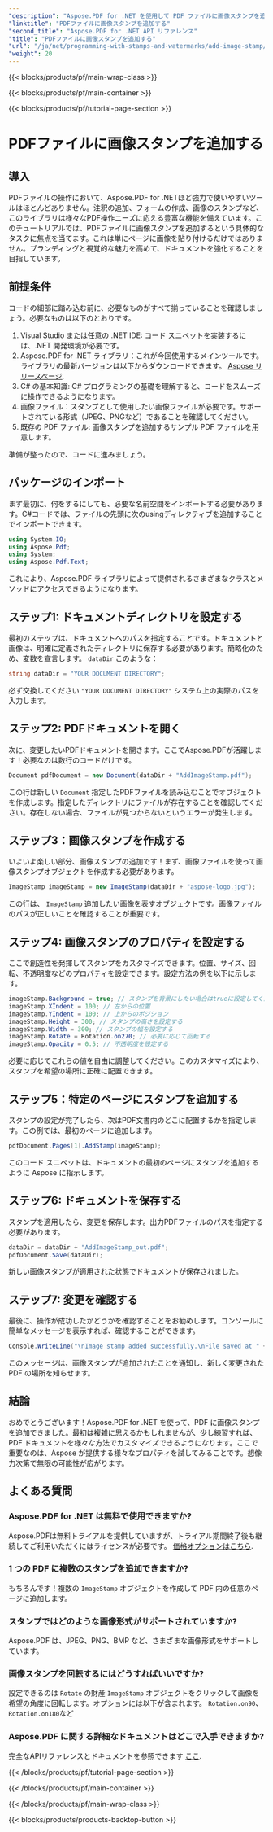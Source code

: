 ```yaml
---
"description": "Aspose.PDF for .NET を使用して PDF ファイルに画像スタンプを追加する方法を、ステップバイステップのガイドとサンプル コードを使用して学習します。"
"linktitle": "PDFファイルに画像スタンプを追加する"
"second_title": "Aspose.PDF for .NET API リファレンス"
"title": "PDFファイルに画像スタンプを追加する"
"url": "/ja/net/programming-with-stamps-and-watermarks/add-image-stamp/"
"weight": 20
---
```


{{< blocks/products/pf/main-wrap-class >}}

{{< blocks/products/pf/main-container >}}

{{< blocks/products/pf/tutorial-page-section >}}

# PDFファイルに画像スタンプを追加する

## 導入

PDFファイルの操作において、Aspose.PDF for .NETほど強力で使いやすいツールはほとんどありません。注釈の追加、フォームの作成、画像のスタンプなど、このライブラリは様々なPDF操作ニーズに応える豊富な機能を備えています。このチュートリアルでは、PDFファイルに画像スタンプを追加するという具体的なタスクに焦点を当てます。これは単にページに画像を貼り付けるだけではありません。ブランディングと視覚的な魅力を高めて、ドキュメントを強化することを目指しています。

## 前提条件

コードの細部に踏み込む前に、必要なものがすべて揃っていることを確認しましょう。必要なものは以下のとおりです。

1. Visual Studio または任意の .NET IDE: コード スニペットを実装するには、.NET 開発環境が必要です。
2. Aspose.PDF for .NET ライブラリ：これが今回使用するメインツールです。ライブラリの最新バージョンは以下からダウンロードできます。 [Aspose リリースページ](https://releases。aspose.com/pdf/net/).
3. C# の基本知識: C# プログラミングの基礎を理解すると、コードをスムーズに操作できるようになります。
4. 画像ファイル：スタンプとして使用したい画像ファイルが必要です。サポートされている形式（JPEG、PNGなど）であることを確認してください。
5. 既存の PDF ファイル: 画像スタンプを追加するサンプル PDF ファイルを用意します。

準備が整ったので、コードに進みましょう。

## パッケージのインポート

まず最初に、何をするにしても、必要な名前空間をインポートする必要があります。C#コードでは、ファイルの先頭に次のusingディレクティブを追加することでインポートできます。

```csharp
using System.IO;
using Aspose.Pdf;
using System;
using Aspose.Pdf.Text;
```

これにより、Aspose.PDF ライブラリによって提供されるさまざまなクラスとメソッドにアクセスできるようになります。

## ステップ1: ドキュメントディレクトリを設定する

最初のステップは、ドキュメントへのパスを指定することです。ドキュメントと画像は、明確に定義されたディレクトリに保存する必要があります。簡略化のため、変数を宣言します。 `dataDir` このような：

```csharp
string dataDir = "YOUR DOCUMENT DIRECTORY";
```

必ず交換してください `"YOUR DOCUMENT DIRECTORY"` システム上の実際のパスを入力します。

## ステップ2: PDFドキュメントを開く

次に、変更したいPDFドキュメントを開きます。ここでAspose.PDFが活躍します！必要なのは数行のコードだけです。

```csharp
Document pdfDocument = new Document(dataDir + "AddImageStamp.pdf");
```

この行は新しい `Document` 指定したPDFファイルを読み込むことでオブジェクトを作成します。指定したディレクトリにファイルが存在することを確認してください。存在しない場合、ファイルが見つからないというエラーが発生します。

## ステップ3：画像スタンプを作成する

いよいよ楽しい部分、画像スタンプの追加です！まず、画像ファイルを使って画像スタンプオブジェクトを作成する必要があります。

```csharp
ImageStamp imageStamp = new ImageStamp(dataDir + "aspose-logo.jpg");
```

この行は、 `ImageStamp` 追加したい画像を表すオブジェクトです。画像ファイルのパスが正しいことを確認することが重要です。

## ステップ4: 画像スタンプのプロパティを設定する

ここで創造性を発揮してスタンプをカスタマイズできます。位置、サイズ、回転、不透明度などのプロパティを設定できます。設定方法の例を以下に示します。

```csharp
imageStamp.Background = true; // スタンプを背景にしたい場合はtrueに設定してください
imageStamp.XIndent = 100; // 左からの位置
imageStamp.YIndent = 100; // 上からのポジション
imageStamp.Height = 300; // スタンプの高さを設定する
imageStamp.Width = 300; // スタンプの幅を設定する
imageStamp.Rotate = Rotation.on270; // 必要に応じて回転する
imageStamp.Opacity = 0.5; // 不透明度を設定する
```

必要に応じてこれらの値を自由に調整してください。このカスタマイズにより、スタンプを希望の場所に正確に配置できます。

## ステップ5：特定のページにスタンプを追加する

スタンプの設定が完了したら、次はPDF文書内のどこに配置するかを指定します。この例では、最初のページに追加します。

```csharp
pdfDocument.Pages[1].AddStamp(imageStamp);
```

このコード スニペットは、ドキュメントの最初のページにスタンプを追加するように Aspose に指示します。

## ステップ6: ドキュメントを保存する

スタンプを適用したら、変更を保存します。出力PDFファイルのパスを指定する必要があります。

```csharp
dataDir = dataDir + "AddImageStamp_out.pdf";
pdfDocument.Save(dataDir);
```

新しい画像スタンプが適用された状態でドキュメントが保存されました。

## ステップ7: 変更を確認する

最後に、操作が成功したかどうかを確認することをお勧めします。コンソールに簡単なメッセージを表示すれば、確認することができます。

```csharp
Console.WriteLine("\nImage stamp added successfully.\nFile saved at " + dataDir);
```

このメッセージは、画像スタンプが追加されたことを通知し、新しく変更された PDF の場所を知らせます。

## 結論

おめでとうございます！Aspose.PDF for .NET を使って、PDF に画像スタンプを追加できました。最初は複雑に思えるかもしれませんが、少し練習すれば、PDF ドキュメントを様々な方法でカスタマイズできるようになります。ここで重要なのは、Aspose が提供する様々なプロパティを試してみることです。想像力次第で無限の可能性が広がります。

## よくある質問

### Aspose.PDF for .NET は無料で使用できますか?  
Aspose.PDFは無料トライアルを提供していますが、トライアル期間終了後も継続してご利用いただくにはライセンスが必要です。 [価格オプションはこちら](https://purchase。aspose.com/buy).

### 1 つの PDF に複数のスタンプを追加できますか?  
もちろんです！複数の `ImageStamp` オブジェクトを作成して PDF 内の任意のページに追加します。

### スタンプではどのような画像形式がサポートされていますか?  
Aspose.PDF は、JPEG、PNG、BMP など、さまざまな画像形式をサポートしています。

### 画像スタンプを回転するにはどうすればいいですか?  
設定できるのは `Rotate` の財産 `ImageStamp` オブジェクトをクリックして画像を希望の角度に回転します。オプションには以下が含まれます。 `Rotation.on90`、 `Rotation.on180`など

### Aspose.PDF に関する詳細なドキュメントはどこで入手できますか?  
完全なAPIリファレンスとドキュメントを参照できます [ここ](https://reference。aspose.com/pdf/net/).

{{< /blocks/products/pf/tutorial-page-section >}}

{{< /blocks/products/pf/main-container >}}

{{< /blocks/products/pf/main-wrap-class >}}

{{< blocks/products/products-backtop-button >}}